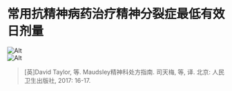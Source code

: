 # 常用抗精神病药治疗精神分裂症最低有效日剂量  

![Alt](https://www.shsmu.top/wp-content/uploads/2022/10/%E5%BE%AE%E4%BF%A1%E5%9B%BE%E7%89%87_20221018201336-1536x1129.jpg)  
![Alt](https://www.shsmu.top/wp-content/uploads/2022/10/%E5%BE%AE%E4%BF%A1%E5%9B%BE%E7%89%87_20221018201347-1536x434.jpg)  

> [英]David Taylor, 等. Maudsley精神科处方指南. 司天梅, 等, 译. 北京: 人民卫生出版社, 2017: 16-17.